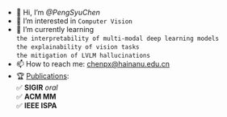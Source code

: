 - 👋 Hi, I’m *@PengSyuChen*
- 👀 I’m interested in `Computer Vision`
- 🌱 I’m currently learning
</br>       `the interpretability of multi-modal deep learning models`
</br>       `the explainability of vision tasks`
</br>       `the mitigation of LVLM hallucinations`
- 📫 How to reach me: [chenpx@hainanu.edu.cn](mailto:chenpx@hainanu.edu.cn)
- 🏆 [Publications](https://scholar.google.com/citations?user=fwHbZGoAAAAJ&hl=zh-CN "link"):
</br>       ✅ **SIGIR** *oral*
</br>       ✅ **ACM MM**
</br>       ✅ **IEEE ISPA**
